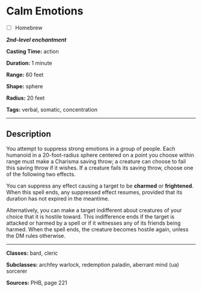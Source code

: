 # Calm Emotions

- [ ] Homebrew

***2nd-level enchantment***

**Casting Time:** action

**Duration:** 1 minute

**Range:** 60 feet

**Shape:** sphere

**Radius:** 20 feet

**Tags:** verbal, somatic, concentration

---

## Description
You attempt to suppress strong emotions in a group of people.
Each humanoid in a 20-foot-radius sphere centered on a point you choose within range must make a Charisma saving throw; a creature can choose to fail this saving throw if it wishes.
If a creature fails its saving throw, choose one of the following two effects.

You can suppress any effect causing a target to be **charmed** or **frightened**.
When this spell ends, any suppressed effect resumes, provided that its duration has not expired in the meantime.

Alternatively, you can make a target indifferent about creatures of your choice that it is hostile toward.
This indifference ends if the target is attacked or harmed by a spell or if it witnesses any of its friends being harmed.
When the spell ends, the creature becomes hostile again, unless the DM rules otherwise.

---

**Classes:** bard, cleric

**Subclasses:** archfey warlock, redemption paladin, aberrant mind (ua) sorcerer

**Sources:** PHB, page 221
